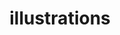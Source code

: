 ---
title: illustrations
illustrations:
    - image: /img/about-shade-grown.jpg
      title: title1 
      description: hmm
    - image: /img/about-shade-grown.jpg
      title: title1 
      description: hmm
    - image: /img/about-shade-grown.jpg
      title: title1 
      description: hmm      
---